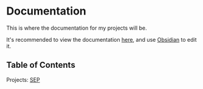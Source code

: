 # Documentation
This is where the documentation for my projects will be.

It's recommended to view the documentation [here](https://docs.jmatthews.uk), and use [Obsidian](https://obsidian.md) to edit it.

## Table of Contents

Projects:
[SEP](https://docs.jmatthews.uk/docs/sep/intro)
